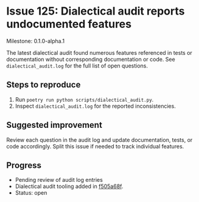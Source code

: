 # Issue 125: Dialectical audit reports undocumented features

Milestone: 0.1.0-alpha.1

The latest dialectical audit found numerous features referenced in tests or documentation without corresponding documentation or code. See `dialectical_audit.log` for the full list of open questions.

## Steps to reproduce
1. Run `poetry run python scripts/dialectical_audit.py`.
2. Inspect `dialectical_audit.log` for the reported inconsistencies.

## Suggested improvement
Review each question in the audit log and update documentation, tests, or code accordingly. Split this issue if needed to track individual features.

## Progress
- Pending review of audit log entries
- Dialectical audit tooling added in [f505a68f](../commit/f505a68f).
- Status: open

